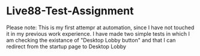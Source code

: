 # Live88-Test-Assignment
Please note:
This is my first attempr at automation, since I have not touched it in my previous work experience. I have made two simple tests in which I am checking the existance of "Desktop Lobby button" and that I can redirect from the startup page to Desktop Lobby
